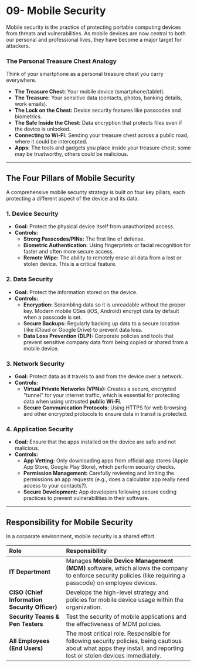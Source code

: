 # 09- Mobile Security



Mobile security is the practice of protecting portable computing devices from threats and vulnerabilities. As mobile devices are now central to both our personal and professional lives, they have become a major target for attackers.

### The Personal Treasure Chest Analogy
Think of your smartphone as a personal treasure chest you carry everywhere.

*   **The Treasure Chest:** Your mobile device (smartphone/tablet).
*   **The Treasure:** Your sensitive data (contacts, photos, banking details, work emails).
*   **The Lock on the Chest:** Device security features like passcodes and biometrics.
*   **The Safe Inside the Chest:** Data encryption that protects files even if the device is unlocked.
*   **Connecting to Wi-Fi:** Sending your treasure chest across a public road, where it could be intercepted.
*   **Apps:** The tools and gadgets you place inside your treasure chest; some may be trustworthy, others could be malicious.

---

## The Four Pillars of Mobile Security

A comprehensive mobile security strategy is built on four key pillars, each protecting a different aspect of the device and its data.

### 1. Device Security
*   **Goal:** Protect the physical device itself from unauthorized access.
*   **Controls:**
    *   **Strong Passcodes/PINs:** The first line of defense.
    *   **Biometric Authentication:** Using fingerprints or facial recognition for faster and often more secure access.
    *   **Remote Wipe:** The ability to remotely erase all data from a lost or stolen device. This is a critical feature.

### 2. Data Security
*   **Goal:** Protect the information stored on the device.
*   **Controls:**
    *   **Encryption:** Scrambling data so it is unreadable without the proper key. Modern mobile OSes (iOS, Android) encrypt data by default when a passcode is set.
    *   **Secure Backups:** Regularly backing up data to a secure location (like iCloud or Google Drive) to prevent data loss.
    *   **Data Loss Prevention (DLP):** Corporate policies and tools that prevent sensitive company data from being copied or shared from a mobile device.

### 3. Network Security
*   **Goal:** Protect data as it travels to and from the device over a network.
*   **Controls:**
    *   **Virtual Private Networks (VPNs):** Creates a secure, encrypted "tunnel" for your internet traffic, which is essential for protecting data when using untrusted **public Wi-Fi**.
    *   **Secure Communication Protocols:** Using HTTPS for web browsing and other encrypted protocols to ensure data in transit is protected.

### 4. Application Security
*   **Goal:** Ensure that the apps installed on the device are safe and not malicious.
*   **Controls:**
    *   **App Vetting:** Only downloading apps from official app stores (Apple App Store, Google Play Store), which perform security checks.
    *   **Permission Management:** Carefully reviewing and limiting the permissions an app requests (e.g., does a calculator app really need access to your contacts?).
    *   **Secure Development:** App developers following secure coding practices to prevent vulnerabilities in their software.

---

## Responsibility for Mobile Security

In a corporate environment, mobile security is a shared effort.

| Role | Responsibility |
| :--- | :--- |
| **IT Department** | Manages **Mobile Device Management (MDM)** software, which allows the company to enforce security policies (like requiring a passcode) on employee devices. |
| **CISO (Chief Information Security Officer)** | Develops the high-level strategy and policies for mobile device usage within the organization. |
| **Security Teams & Pen Testers** | Test the security of mobile applications and the effectiveness of MDM policies. |
| **All Employees (End Users)** | The most critical role. Responsible for following security policies, being cautious about what apps they install, and reporting lost or stolen devices immediately. |
